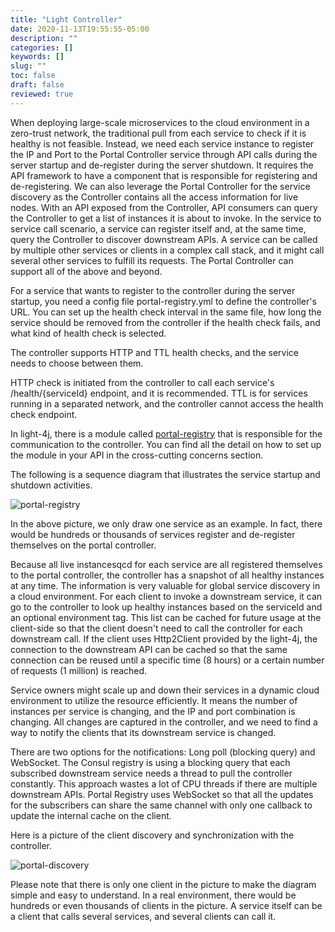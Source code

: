 ```yaml
---
title: "Light Controller"
date: 2020-11-13T19:55:55-05:00
description: ""
categories: []
keywords: []
slug: ""
toc: false
draft: false
reviewed: true
---
```


When deploying large-scale microservices to the cloud environment in a zero-trust network, the traditional pull from each service to check if it is healthy is not feasible. Instead, we need each service instance to register the IP and Port to the Portal Controller service through API calls during the server startup and de-register during the server shutdown. It requires the API framework to have a component that is responsible for registering and de-registering. We can also leverage the Portal Controller for the service discovery as the Controller contains all the access information for live nodes. With an API exposed from the Controller, API consumers can query the Controller to get a list of instances it is about to invoke. In the service to service call scenario, a service can register itself and, at the same time, query the Controller to discover downstream APIs. A service can be called by multiple other services or clients in a complex call stack, and it might call several other services to fulfill its requests. The Portal Controller can support all of the above and beyond.

For a service that wants to register to the controller during the server startup, you need a config file portal-registry.yml to define the controller's URL. You can set up the health check interval in the same file, how long the service should be removed from the controller if the health check fails, and what kind of health check is selected.

The controller supports HTTP and TTL health checks, and the service needs to choose between them. 

HTTP check is initiated from the controller to call each service's /health/{serviceId} endpoint, and it is recommended. TTL is for services running in a separated network, and the controller cannot access the health check endpoint. 

In light-4j, there is a module called [portal-registry](/concern/portal-registry/) that is responsible for the communication to the controller. You can find all the detail on how to set up the module in your API in the cross-cutting concerns section. 

The following is a sequence diagram that illustrates the service startup and shutdown activities. 

![portal-registry](/images/portal-registry-service.png)

In the above picture, we only draw one service as an example. In fact, there would be hundreds or thousands of services register and de-register themselves on the portal controller. 

Because all live instancesqcd  for each service are all registered themselves to the portal controller, the controller has a snapshot of all healthy instances at any time. The information is very valuable for global service discovery in a cloud environment. For each client to invoke a downstream service, it can go to the controller to look up healthy instances based on the serviceId and an optional environment tag. This list can be cached for future usage at the client-side so that the client doesn't need to call the controller for each downstream call. If the client uses Http2Client provided by the light-4j, the connection to the downstream API can be cached so that the same connection can be reused until a specific time (8 hours) or a certain number of requests (1 million) is reached. 


Service owners might scale up and down their services in a dynamic cloud environment to utilize the resource efficiently. It means the number of instances per service is changing, and the IP and port combination is changing. All changes are captured in the controller, and we need to find a way to notify the clients that its downstream service is changed. 

There are two options for the notifications: Long poll (blocking query) and WebSocket. The Consul registry is using a blocking query that each subscribed downstream service needs a thread to pull the controller constantly. This approach wastes a lot of CPU threads if there are multiple downstream APIs. Portal Registry uses WebSocket so that all the updates for the subscribers can share the same channel with only one callback to update the internal cache on the client. 

Here is a picture of the client discovery and synchronization with the controller. 

![portal-discovery](/images/portal-discovery-client.png)


Please note that there is only one client in the picture to make the diagram simple and easy to understand. In a real environment, there would be hundreds or even thousands of clients in the picture. A service itself can be a client that calls several services, and several clients can call it. 

